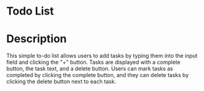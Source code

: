 # Todo List 

# Description 
This simple to-do list allows users to add tasks by typing them into the input field and clicking the "+" button. Tasks are displayed with a complete button, the task text, and a delete button. Users can mark tasks as completed by clicking the complete button, and they can delete tasks by clicking the delete button next to each task.


